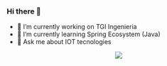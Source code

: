 ### Hi there 👋

- 🔭 I’m currently working on TGI Ingenieria
- 🌱 I’m currently learning Spring Ecosystem (Java)
- 💬 Ask me about IOT tecnologies

<!--
**fabianmerino/fabianmerino** is a ✨ _special_ ✨ repository because its `README.md` (this file) appears on your GitHub profile.

Here are some ideas to get you started:

- 🔭 I’m currently working on ...
- 🌱 I’m currently learning ...
- 👯 I’m looking to collaborate on ...
- 🤔 I’m looking for help with ...
- 💬 Ask me about ...
- 📫 How to reach me: ...
- 😄 Pronouns: ...
- ⚡ Fun fact: ...
-->
<div style="text-align:center"><img src="https://github-readme-stats.vercel.app/api?username=fabianmerino&show_icons=true/" /></div>
